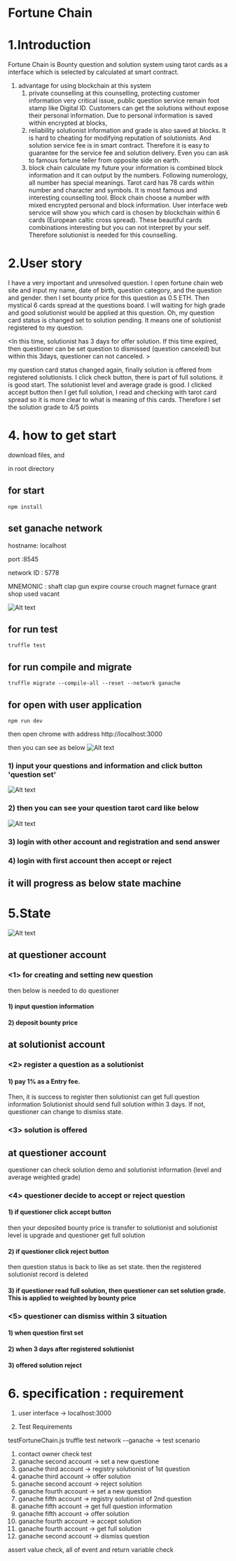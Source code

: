Fortune Chain
============

# 1.Introduction

Fortune Chain is Bounty question and solution system using tarot cards as a 
interface which is selected by calculated at smart contract.

1. advantage for using blockchain at this system
	1) private counselling
at this counselling, protecting customer information very critical issue, public question service remain foot stamp like Digital ID. Customers can get the solutions without expose their personal information. Due to personal information is saved within encrypted at blocks,
	2) reliability 
solutionist information and grade is also saved at blocks. It is hard to cheating for modifying reputation of solutionists. And solution service fee is in smart contract. Therefore it is easy to guarantee for the service fee and solution delivery. Even you can ask to famous fortune teller from opposite side on earth. 
	3) block chain calculate my future
your information is combined block information and it can output by the numbers. Following numerology, all number has special meanings. 
Tarot card has 78 cards within number and character and symbols. It is most famous and interesting counselling tool. 
Block chain choose a number with mixed encrypted personal and block information. User interface web service will show you which card is chosen by blockchain within 6 cards (European caltic cross spread). These beautiful cards combinations interesting but you can not interpret by your self. Therefore solutionist is needed for this counselling. 

# 2.User story

I have a very important and unresolved question. I open fortune chain web site and input my name, date of birth, question category, and the question and gender. then I set bounty price for this question as 0.5 ETH. 
Then mystical 6 cards spread at the questions board. I will waiting for high grade and good solutionist would be applied at this question.
Oh, my question card status is changed set to solution pending. It means one of solutionist registered to my question. 

<In this time, solutionist has 3 days for offer solution. If this time expired, then questioner can be set question to dismissed (question canceled) but within this 3days, questioner can not canceled. >

my question card status changed again, finally solution is offered from registered solutionists. I click check button, there is part of full solutions. it is good start. The solutionist level and average grade is good. I clicked accept button then I get full solution, I read and checking with tarot card spread so it is more clear to what is meaning of this cards. Therefore I set the solution grade to 4/5 points 

# 4. how to get start 
download files, and 

in root directory 

## for start 
<pre><code>npm install</code></pre>

## set ganache network 
hostname: localhost

port :8545

network ID : 5778

MNEMONIC : shaft clap gun expire course crouch magnet furnace grant shop used vacant

![Alt text](ganache_set.jpg)


## for run test
<pre><code>truffle test</code></pre>

## for run compile and migrate
<pre><code>truffle migrate --compile-all --reset --network ganache</code></pre>

## for open with user application
<pre><code>npm run dev</code></pre>

then open chrome with address 
http://localhost:3000

then you can see as below
![Alt text](2.jpg)


### 1) input your questions and information and click button 'question set'
![Alt text](userinterface2.jpg)

### 2) then you can see your question tarot card like below
![Alt text](userinterface.jpg)

### 3) login with other account and registration and send answer

### 4) login with first account then accept or reject

## it will progress as below state machine

# 5.State 
![Alt text](fortune_chain.png)

## at questioner account
### <1> for creating and setting new question
then below is needed to do questioner
#### 1) input question information
#### 2) deposit bounty price

## at solutionist account
### <2> register a question as a solutionist 
#### 1) pay 1% as a Entry fee.
Then, it is success to register then solutionist can get full question information
Solutionist should send full solution within 3 days. If not, questioner can  change to dismiss state.

### <3> solution is offered 

## at questioner account
 questioner can check solution demo and solutionist information (level and average weighted grade) 

### <4> questioner decide to accept or reject question
#### 1) if questioner click accept button
then your deposited bounty price is transfer to solutionist
and solutionist level is upgrade and questioner get full solution
#### 2) if questioner click reject button
then question status is back to like as set state. 
then the registered solutionist record is deleted   
#### 3) if questioner read full solution, then questioner can set solution grade. This is applied to weighted by bounty price 

### <5> questioner can dismiss within 3 situation 
#### 1) when question first set
#### 2) when 3 days after registered solutionist
#### 3) offered solution reject 


# 6. specification : requirement 

1. user interface
-> localhost:3000 

2. Test Requirements

testFortuneChain.js 
truffle test network --ganache
-> test scenario
1. contact owner check test
2. ganache second account -> set a new questione
3. ganache third account -> registry solutionist of 1st question 
4. ganache third account -> offer solution
5. ganache second account -> reject solution
6. ganache fourth account -> set a new question 
7. ganache fifth account -> registry solutionist of 2nd question 
8. ganache fifth account -> get full question information 
9. ganache fifth account -> offer solution
9. ganache fourth account -> accept solution 
10. ganache fourth account -> get full solution
11. ganache second account -> dismiss question

assert value check, all of event and return variable check

